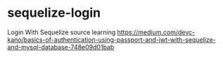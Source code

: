 # sequelize-login
Login With Sequelize
source learning https://medium.com/devc-kano/basics-of-authentication-using-passport-and-jwt-with-sequelize-and-mysql-database-748e09d01bab
